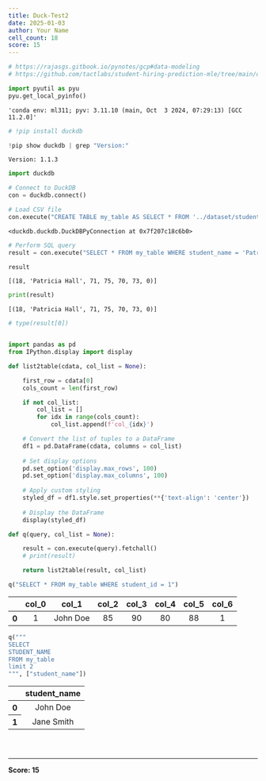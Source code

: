 ```yaml
---
title: Duck-Test2
date: 2025-01-03
author: Your Name
cell_count: 18
score: 15
---
```


```python
# https://rajasgs.gitbook.io/pynotes/gcp#data-modeling
# https://github.com/tactlabs/student-hiring-prediction-mle/tree/main/dataset
```


```python
import pyutil as pyu
pyu.get_local_pyinfo()
```




    'conda env: ml311; pyv: 3.11.10 (main, Oct  3 2024, 07:29:13) [GCC 11.2.0]'




```python
# !pip install duckdb
```


```python
!pip show duckdb | grep "Version:"
```

    Version: 1.1.3



```python
import duckdb
```


```python
# Connect to DuckDB
con = duckdb.connect()
```


```python
# Load CSV file
con.execute("CREATE TABLE my_table AS SELECT * FROM '../dataset/student_data.parquet'")
```




    <duckdb.duckdb.DuckDBPyConnection at 0x7f207c18c6b0>




```python
# Perform SQL query
result = con.execute("SELECT * FROM my_table WHERE student_name = 'Patricia Hall'").fetchall()
```


```python
result
```




    [(18, 'Patricia Hall', 71, 75, 70, 73, 0)]




```python
print(result)
```

    [(18, 'Patricia Hall', 71, 75, 70, 73, 0)]



```python
# type(result[0])
```


```python

import pandas as pd
from IPython.display import display

def list2table(cdata, col_list = None):

    first_row = cdata[0]
    cols_count = len(first_row)

    if not col_list:
        col_list = []
        for idx in range(cols_count):
            col_list.append(f'col_{idx}')

    # Convert the list of tuples to a DataFrame
    df1 = pd.DataFrame(cdata, columns = col_list)
    
    # Set display options
    pd.set_option('display.max_rows', 100)
    pd.set_option('display.max_columns', 100)
    
    # Apply custom styling
    styled_df = df1.style.set_properties(**{'text-align': 'center'})
    
    # Display the DataFrame
    display(styled_df)
```


```python
def q(query, col_list = None):

    result = con.execute(query).fetchall()
    # print(result)

    return list2table(result, col_list)
```


```python
q("SELECT * FROM my_table WHERE student_id = 1")
```


<style type="text/css">
#T_471dc_row0_col0, #T_471dc_row0_col1, #T_471dc_row0_col2, #T_471dc_row0_col3, #T_471dc_row0_col4, #T_471dc_row0_col5, #T_471dc_row0_col6 {
  text-align: center;
}
</style>
<table id="T_471dc">
  <thead>
    <tr>
      <th class="blank level0" >&nbsp;</th>
      <th id="T_471dc_level0_col0" class="col_heading level0 col0" >col_0</th>
      <th id="T_471dc_level0_col1" class="col_heading level0 col1" >col_1</th>
      <th id="T_471dc_level0_col2" class="col_heading level0 col2" >col_2</th>
      <th id="T_471dc_level0_col3" class="col_heading level0 col3" >col_3</th>
      <th id="T_471dc_level0_col4" class="col_heading level0 col4" >col_4</th>
      <th id="T_471dc_level0_col5" class="col_heading level0 col5" >col_5</th>
      <th id="T_471dc_level0_col6" class="col_heading level0 col6" >col_6</th>
    </tr>
  </thead>
  <tbody>
    <tr>
      <th id="T_471dc_level0_row0" class="row_heading level0 row0" >0</th>
      <td id="T_471dc_row0_col0" class="data row0 col0" >1</td>
      <td id="T_471dc_row0_col1" class="data row0 col1" >John Doe</td>
      <td id="T_471dc_row0_col2" class="data row0 col2" >85</td>
      <td id="T_471dc_row0_col3" class="data row0 col3" >90</td>
      <td id="T_471dc_row0_col4" class="data row0 col4" >80</td>
      <td id="T_471dc_row0_col5" class="data row0 col5" >88</td>
      <td id="T_471dc_row0_col6" class="data row0 col6" >1</td>
    </tr>
  </tbody>
</table>




```python
q("""
SELECT 
STUDENT_NAME
FROM my_table
limit 2
""", ["student_name"])
```


<style type="text/css">
#T_12049_row0_col0, #T_12049_row1_col0 {
  text-align: center;
}
</style>
<table id="T_12049">
  <thead>
    <tr>
      <th class="blank level0" >&nbsp;</th>
      <th id="T_12049_level0_col0" class="col_heading level0 col0" >student_name</th>
    </tr>
  </thead>
  <tbody>
    <tr>
      <th id="T_12049_level0_row0" class="row_heading level0 row0" >0</th>
      <td id="T_12049_row0_col0" class="data row0 col0" >John Doe</td>
    </tr>
    <tr>
      <th id="T_12049_level0_row1" class="row_heading level0 row1" >1</th>
      <td id="T_12049_row1_col0" class="data row1 col0" >Jane Smith</td>
    </tr>
  </tbody>
</table>




```python

```


```python

```


```python

```


---
**Score: 15**